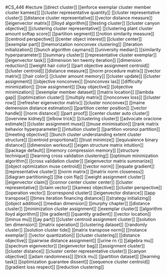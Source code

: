 #CS_446
#lecture
[[direct cluster]]
[[enforce exemplar cluster member cluster kameez]]
[[cluster representative quantity]]
[[cluster representative cluster]]
[[distance cluster representative]]
[[vector distance measure]]
[[eigenvector matrix]]
[[lloyd algorithm]]
[[testing cluster]]
[[cluster canyon objective]]
[[clustering cluster representative]]
[[clustering plant cluster amount softap score]]
[[partition segment]]
[[notion similarity measure]]
[[centroid perspective]]
[[center object interest]]
[[cluster center]]
[[exemplar part]]
[[memorization nonconvex clustering]]
[[iteration initialization]]
[[bunch algorithm caymans]]
[[university median]]
[[similarity hyperparameter]]
[[summary cluster]]
[[representative cluster exemplar]]
[[eigenvector task]]
[[dimension ten twenty iteration]]
[[dimension reduction]]
[[weight hair color]]
[[part objective assignment centroid]]
[[cluster centroid]]
[[distance measure]]
[[norm procedure matrix]]
[[vector matrix]]
[[hair color]]
[[cluster amount memory]]
[[cluster update]]
[[cluster assignment]]
[[objective nonconvex]]
[[nonconvex las]]
[[difficulty minimization]]
[[row assignment]]
[[kay objective]]
[[objective minimization]]
[[exemplar member dataset]]
[[matrix location]]
[[lambda gap]]
[[optimization cluster]]
[[multiply matrix]]
[[nonconvex loss]]
[[cluster row]]
[[refresher eigenvector matrix]]
[[cluster nonconvex]]
[[maine demension distance estimation]]
[[partition center position]]
[[vector handle]]
[[norm distance]]
[[part proof]]
[[center cluster auto cluster]]
[[overview kidney]]
[[elbow trick]]
[[clustering cluster]]
[[advocate oracione estimate]]
[[cluster assignment muse]]
[[muse minimisation]]
[[rank matrix behavior hyperparameter]]
[[intuition cluster]]
[[partition voronoi partition]]
[[meeting objective]]
[[bunch cluster understanding extent cluster structure]]
[[centroid proportional]]
[[trust minimize]]
[[equivalence binary distance]]
[[dimension workout]]
[[eigen structure matrix intuition]]
[[package default]]
[[memory compression memory]]
[[structure technique]]
[[learning cross validation clustering]]
[[optimum minimization algorithm]]
[[cross validation cluster]]
[[eigenvector matrix summarize]]
[[object optimization muse centroid]]
[[vector norm]]
[[equate gradient]]
[[representative cluster]]
[[norm matrix]]
[[matrix norm closeness]]
[[diagram partitioning]]
[[tie coin flip]]
[[weight assignment cluster]]
[[eigenvector claim]]
[[connor center cluster center]]
[[cluster representative]]
[[claim vector]]
[[kameez objective]]
[[cluster perspective]]
[[operation vector]]
[[correspond cluster]]
[[eigenvector distance]]
[[app transpose]]
[[times iteration financing distance]]
[[strategy initializing]]
[[object addition]]
[[median dimension]]
[[murphy chapter]]
[[distance cluster]]
[[minimization cluster assignment]]
[[exemplar cluster]]
[[algorithm lloyd algorithm]]
[[tie gradient]]
[[quantity gradient]]
[[vector location]]
[[minus mu]]
[[jay part]]
[[cluster centroid assignment cluster]]
[[solution ten dimension]]
[[matrix operation]]
[[clustering dataset]]
[[randomly cluster]]
[[solution cluster tide]]
[[matrix transpose norm]]
[[instance exemplar]]
[[vector quantization]]
[[cluster clustering]]
[[distance objective]]
[[pairwise distance assignment]]
[[urine rn r]]
[[algebra mu]]
[[spectrum eigenvector]]
[[eigenvector bag]]
[[assignment cluster]]
[[cluster distance]]
[[cluster center representative cluster]]
[[canyon objective]]
[[adam randomness]]
[[trick mu]]
[[partition dataset]]
[[learning task]]
[[optimization guarantee dissent]]
[[sequence cluster centroid]]
[[gradient loss respect]]
[[reduction clustering]]
